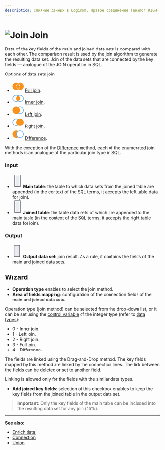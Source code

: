 ```yaml
---
description: Слияние данных в Loginom. Правое соединение (аналог RIGHT JOIN в SQL). Левое соединение (аналог LEFT JOIN в SQL). Внутреннее соединение (аналог INNER JOIN в SQL). Полное соединение (аналог FULL JOIN в SQL). Разность.
---
```

# ![Join](./../../../images/icons/components/join-data_default.svg) Join

Data of the key fields of the main and joined data sets is compared with each other. The comparison result is used by the join algorithm to generate the resulting data set. Join of the data sets that are connected by the key fields — analogue of the JOIN operation in SQL.

Options of data sets join:

* ![ ](./../../../images/icons/components/joindata/join-full_default.svg) [Full join](./cross.md).
* ![ ](./../../../images/icons/components/joindata/join-inner_default.svg) [Inner join](./inner.md).
* ![ ](./../../../images/icons/components/joindata/join-left_default.svg) [Left join](./left.md).
* ![ ](./../../../images/icons/components/joindata/join-right_default.svg) [Right join](./right.md).
* ![ ](./../../../images/icons/components/joindata/join-diff_default.svg) [Difference](./difference.md).

With the exception of the [Difference](./difference.md) method, each of the enumerated join methods is an analogue of the particular join type in SQL.

### Input

* ![Main table](./../../../images/icons/app/node/ports/inputs/table_inactive.svg) **Main table**: the table to which data sets from the joined table are appended (in the context of the SQL terms, it accepts the left table data for join).
* ![Joined table](./../../../images/icons/app/node/ports/inputs/table_inactive.svg) **Joined table**: the table data sets of which are appended to the main table (in the context of the SQL terms, it accepts the right table data for join).

### Output

* ![Output data set](./../../../images/icons/app/node/ports/outputs/table_inactive.svg) **Output data set**: join result. As a rule, it contains the fields of the main and joined data sets.

## Wizard

* **Operation type** enables to select the join method.
* **Area of fields mapping**: configuration of the connection fields of the main and joined data sets.

Operation type (join method) can be selected from the drop-down list, or it can be set using the [control variable](./../../../workflow/variables/control-variables.md) of the integer type (refer to [data types](./../../../data/datatype.md)):

* 0 - Inner join.
* 1 - Left join.
* 2 - Right join.
* 3 - Full join.
* 4 - Difference.

The fields are linked using the Drag-and-Drop method. The key fields mapped by this method are linked by the connection lines. The link between the fields can be deleted or set to another field.

Linking is allowed only for the fields with the similar data types.

* **Add joined key fields**: selection of this checkbox enables to keep the key fields from the joined table in the output data set.

> **Important**: Only the key fields of the main table can be included into the resulting data set for any join (`JOIN`).

---

**See also:**

* [Enrich data](./../enrich-data.md);
* [Connection](./../column-union.md)
* [Union](./../union.md)
